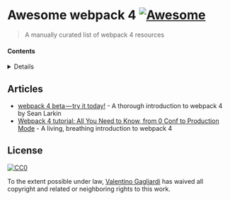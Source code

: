 # Awesome webpack 4 [![Awesome](https://cdn.rawgit.com/sindresorhus/awesome/d7305f38d29fed78fa85652e3a63e154dd8e8829/media/badge.svg)](https://github.com/sindresorhus/awesome)

> A manually curated list of webpack 4 resources

#### Contents

<details>

<!-- toc -->

- [Articles](#articles)

<!-- tocstop -->

</details>

## Articles

* [webpack 4 beta — try it today!](https://medium.com/webpack/webpack-4-beta-try-it-today-6b1d27d7d7e2) - A thorough introduction to webpack 4 by Sean Larkin
* [Webpack 4 tutorial: All You Need to Know, from 0 Conf to Production Mode](https://www.valentinog.com/blog/webpack-4-tutorial/) - A living, breathing introduction to webpack 4

## License

[![CC0](http://mirrors.creativecommons.org/presskit/buttons/88x31/svg/cc-zero.svg)](https://creativecommons.org/publicdomain/zero/1.0/)

To the extent possible under law, [Valentino Gagliardi](https://www.valentinog.com) has waived all copyright and related or neighboring rights to this work.
